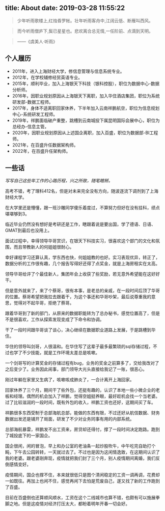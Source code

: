 title: About
date: 2019-03-28 11:55:22
---
> 少年听雨歌楼上,红烛昏罗帐。壮年听雨客舟中,江阔云低、断雁叫西风。

> 而今听雨僧庐下,鬓已星星也。悲欢离合总无情,一任阶前、点滴到天明。

> ——《虞美人·听雨》

## 个人履历
- 2011年，进入上海财经大学，修信息管理与信息系统专业。
- 2012年，在学校辅修经贸英语专业。
- 2015年，顺利毕业，加入上海银天下科技（银科控股），职位为数据中心-数据分析师。
- 2016年，因职业规划原因从上海银天下离职，加入华住酒店集团，职位为系统研发部-数据工程师。
- 2017年，身体不适离职回家休养，下半年加入云南祥鹏航空，职位为信息规划中心-系统研发工程师。
- 2019年，祥鹏面临破产重整，跳槽到云南城投下属昆明国际会展中心，职位为总经办-信息主管。
- 2020年，因职业规划原因从上述国企离职，加入百盛，职位为数据部-BI工程师。
- 2021年，在百盛升任数据架构师。
- 2022年，在百盛升任架构师。

## 一些话
*写写自己这些年工作的心路历程，兴之所致，随笔瞎掰。*

高考不错，考了理科412名，但是对未来完全没有方向，随波逐流下调剂到了上海财经大学。

在大学里还是懵懂，跟一班沙雕同学傻乐着度过，不算努力但好在没有挂科，绩点堪堪够到3。

临近毕业仍然没有想好是考研还是工作，瞎跟着说是要出国，学了德语、日语、GMAT到最后也没用上。

面试过程中，幸得领导华哥赏识，在银天下科技实习，很喜欢这个部门的文化和氛围，而且带教新人的何姐姐很耐心。

幸好课程学习还算认真，学东西也快，何姐姐教的也好。实习表现优异，转正了，数据分析的工作很有趣，几个报告写得好还得了点奖金，就是上海房租实在太高。

领导华哥给评了个最佳新人，集团年会上收获了些奖励，若无意外希望能在这好好干。

但是意外就来了，来了个蔡哥，很有本事，是老总的亲戚，在一段时间后顶了华哥的位置。蔡哥希望把我拉去跟着干，为这个事还和华哥吵架，最后说尊重我的意思，觉得对不起华哥，拒绝了蔡哥。

跟着华哥到了新的部门，从原来的数据职能转为了总办秘书，感觉位置高了，但是不是很喜欢，工作从探索发现变成了下命令和协调。

干了一段时间跟华哥谈了谈心，决心继续在数据职业道路上发展，于是跳槽到华住。

华住的领导叫剑哥，人很温和。在华住写了这辈子最多最繁琐的sql存储过程，不过也学了不少技能，就是工作环境太差总是咳嗽。

一个剑哥写的计算奖金的存储过程有bug，业务的奖金之前算多了，交给我改对了之后变少了。业务因此闹事，部门领导大光头直接给我记了一账，很恶心。

刚过年躺在家里又生病了，咳嗽咳成肺炎了，一合计离开上海回家。

回家休养了三个月，期间干了些外包，还挺有趣的，认识了本地一些小微企业的老板和经理。偶然的机会加入了祥鹏，觉得空姐挺养眼，最好趁机会找一个当老婆。过了比较滋润的一段时间，既有外包的收入，祥鹏工资也还好，这期间买了车。

祥鹏很多东西受制于总部海航总部，能做的东西有限，不过还好从航信数据、财务数据出发还是铺开了局面，研发了不少对业务同事有用的内部系统。

总部海航暴雷，祥鹏发不出工资来，房贷却还得付，撑了一段时间决定跑路。跑到了城投底下的一家国企。

国企很闲，闲的冒泡，早上和办公室的老油条一起炒股吹牛，中午吃完自助打个盹，下午去公园转转，一天就过去了。不过也是因为这闲情逸致，在这期间认识了我的老婆。跟老婆刚奔现，疫情就把我们封了三个月，别人疫情期间离婚，我们反倒感情变好。

疫情期间，国企也撑不住，本来就很低只是图个清闲稳定的工资一调再调，花费却一如既往。再加上也闲不住，感觉再闲下去怕是荒废自己，遂又找了新的工作跑到了百盛。

目前在百盛倒也还算顺风顺水，工资在这个二线城市也算不错，也颇有可以施展拳脚之地。但是这疫情对经济打压太大，都盼着明年开春一切会好。